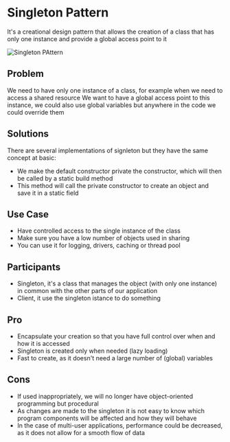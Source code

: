 # Singleton Pattern

It's a creational design pattern that allows the creation of a class that has only one instance and provide a global access point to it

![Singleton PAttern](https://pbs.twimg.com/media/FpP88v0WIAQ76O6?format=png&name=large)

## Problem

We need to have only one instance of a class, for example when we need to access a shared resource
We want to have a global access point to this instance, we could also use global variables but anywhere in the code we could override them

## Solutions

There are several implementations of signleton but they have the same concept at basic:

- We make the default constructor private the constructor, which will then be called by a static build method
- This method will call the private constructor to create an object and save it in a static field

## Use Case

- Have controlled access to the single instance of the class
- Make sure you have a low number of objects used in sharing
- You can use it for logging, drivers, caching or thread pool

## Participants

- Singleton, it's a class that manages the object (with only one instance) in common with the other parts of our application
- Client, it use the singleton istance to do something

## Pro

- Encapsulate your creation so that you have full control over when and how it is accessed
- Singleton is created only when needed (lazy loading)
- Fast to create, as it doesn't need a large number of (global) variables

## Cons

- If used inappropriately, we will no longer have object-oriented programming but procedural
- As changes are made to the singleton it is not easy to know which program components will be affected and how they will behave
- In the case of multi-user applications, performance could be decreased, as it does not allow for a smooth flow of data
